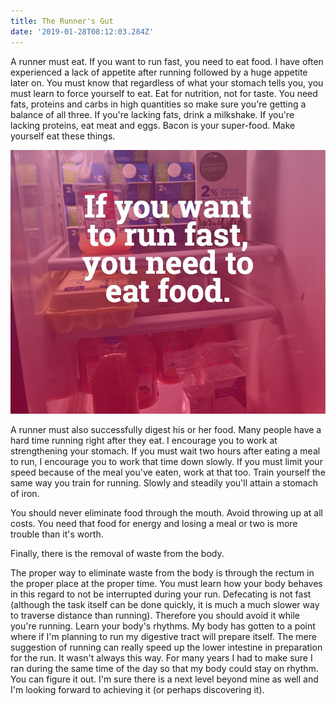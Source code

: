 ```yaml
---
title: The Runner's Gut
date: '2019-01-28T08:12:03.284Z'
---
```


A runner must eat. If you want to run fast, you need to eat food. I have often experienced a lack of appetite after running followed by a huge appetite later on. You must know that regardless of what your stomach tells you, you must learn to force yourself to eat. Eat for nutrition, not for taste. You need fats, proteins and carbs in high quantities so make sure you're getting a balance of all three. If you're lacking fats, drink a milkshake. If you're lacking proteins, eat meat and eggs. Bacon is your super-food. Make yourself eat these things.

![If you want to run fast, you need to eat food.](./eat-food.jpg)

A runner must also successfully digest his or her food. Many people have a hard time running right after they eat. I encourage you to work at strengthening your stomach. If you must wait two hours after eating a meal to run, I encourage you to work that time down slowly. If you must limit your speed because of the meal you've eaten, work at that too. Train yourself the same way you train for running. Slowly and steadily you'll attain a stomach of iron.

You should never eliminate food through the mouth. Avoid throwing up at all costs. You need that food for energy and losing a meal or two is more trouble than it's worth.

Finally, there is the removal of waste from the body.

The proper way to eliminate waste from the body is through the rectum in the proper place at the proper time. You must learn how your body behaves in this regard to not be interrupted during your run. Defecating is not fast (although the task itself can be done quickly, it is much a much slower way to traverse distance than running). Therefore you should avoid it while you're running. Learn your body's rhythms. My body has gotten to a point where if I'm planning to run my digestive tract will prepare itself. The mere suggestion of running can really speed up the lower intestine in preparation for the run. It wasn't always this way. For many years I had to make sure I ran during the same time of the day so that my body could stay on rhythm. You can figure it out. I'm sure there is a next level beyond mine as well and I'm looking forward to achieving it (or perhaps discovering it).

